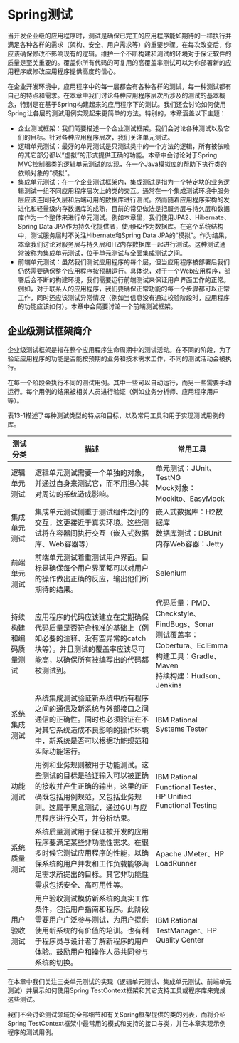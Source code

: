 # Spring测试

当开发企业级的应用程序时，测试是确保已完工的应用程序能如期待的一样执行并满足各种各样的需求（架构、安全、用户需求等）的重要步骤。在每次改变后，你应该确保修改不影响现有的逻辑。维护一个不断构建和测试的环境对于保证软件的质量是至关重要的。覆盖你所有代码的可复用的高覆盖率测试可以为你部署新的应用程序或修改应用程序提供高度的信心。

在企业开发环境中，应用程序中的每一层都会有各种各样的测试，每一种测试都有自己的特点和需求。在本章中我们讨论各种应用程序层次所涉及的测试的基本概念，特别是在基于Spring构建起来的应用程序下的测试。我们还会讨论如何使用Spring让各层的测试用例实现起来更简单的方法。特别的，本章涵盖以下主题：

- 企业测试框架：我们简要描述一个企业测试框架。我们会讨论各种测试以及它们的目标。针对各种应用程序层次，我们关注单元测试。
- 逻辑单元测试：最好的单元测试是只测试类中的一个方法的逻辑，所有被依赖的其它部分都以“虚拟”的形式提供正确的功能。本章中会讨论对于Spring MVC控制器类的逻辑单元测试的实现，在一个Java模拟库的帮助下执行类的依赖对象的“模拟”。
- 集成单元测试：在一个企业测试框架内，集成测试是指为一个特定块的业务逻辑测试一组不同应用程序层次上的类的交互。通常在一个集成测试环境中服务层应该连同持久层和后端可用的数据库进行测试。然而随着应用程序架构的发进化和轻量级内存数据库的成熟，目前的常见做法是把服务层与持久层和数据库作为一个整体来进行单元测试。例如本章里，我们使用JPA2、Hibernate、Spring Data JPA作为持久化提供者，使用H2作为数据库。在这个系统结构中，测试服务层时不关注Hibernate和Spring Data JPA的“模拟”。作为结果，本章我们讨论对服务层与持久层和H2内存数据库一起进行测试。这种测试通常被称为集成单元测试，位于单元测试与全面集成测试之间。
- 前端单元测试：虽然我们测试应用程序的每个层，但当应用程序被部署后我们仍然需要确保整个应用程序按预期运行。具体说，对于一个Web应用程序，部署后会不断的构建环境，我们需要运行前端测试来保证用户界面工作的正常。例如，对于联系人的应用程序，我们要确保正常功能的每一个步骤都可以正常工作，同时还应该测试异常情况（例如当信息没有通过校验阶段时，应用程序的功能应该如何）。本章中会简要讨论一个前端测试框架。

## 企业级测试框架简介

企业级测试框架是指在整个应用程序生命周期中的测试活动。在不同的阶段，为了验证应用程序的功能是否能按预期的业务和技术需求工作，不同的测试活动会被执行。

在每一个阶段会执行不同的测试用例。其中一些可以自动运行，而另一些需要手动运行。每个用例的结果被相关人员进行验证（例如业务分析师、应用程序用户等）。

表13-1描述了每种测试类型的特点和目标，以及常用工具和用于实现测试用例的库。

|测试分类|描述|常用工具|
|---|---|---|
|逻辑单元测试|逻辑单元测试需要一个单独的对象，并通过自身来测试它，而不用担心其对周边的系统造成影响。|单元测试：JUnit、TestNG<br>Mock对象：Mockito、EasyMock|
|集成单元测试|集成单元测试侧重于测试组件之间的交互，这更接近于真实环境。这些测试将在容器间执行交互（嵌入式数据库、Web容器等）|嵌入式数据库：H2数据库<br>数据库测试：DBUnit<br>内存Web容器：Jetty|
|前端单元测试|前端单元测试着重测试用户界面。目标是确保每个用户界面都可以对用户的操作做出正确的反应，输出他们所期待的结果。|Selenium|
|持续构建和编码质量测试|应用程序的代码应该建立在定期确保代码质量是否符合标准的基础上（例如必要的注释、没有空异常的catch块等）。并且测试的覆盖率应该尽可能高，以确保所有被编写出的代码都被测试到。|代码质量：PMD、Checkstyle、FindBugs、Sonar<br>测试覆盖率：Cobertura、EclEmma<br>构建工具：Gradle、Maven<br>持续构建：Hudson、Jenkins|
|系统集成测试|系统集成测试验证新系统中所有程序之间的通信及新系统与外部接口之间通信的正确性。同时也必须验证在不对其它系统造成不良影响的操作环境中，新系统是否可以根据功能规范和实际功能运行。|IBM Rational Systems Tester|
|功能测试|用例和业务规则被用于功能测试。这些测试的目标是验证输入可以被正确的接收并产生正确的输出，这里的正确既包括用例规范，又包括业务规则。这属于黑盒测试，通过GUI与应用程序进行交互，并分析结果。|IBM Rational Functional Tester、HP Unified Functional Testing|
|系统质量测试|系统质量测试用于保证被开发的应用程序要满足某些非功能性需求。在很多时候它测试应用程序的性能，以确保系统的用户并发和工作负载能够满足需求所提出的目标。其它非功能性需求包括安全、高可用性等。|Apache JMeter、HP LoadRunner|
|用户验收测试|用户验收测试模仿新系统的真实工作条件，包括用户指南和程序。此阶段需要用户广泛参与测试，为用户提供使用新系统的有价值的培训。也有利于程序员与设计者了解新程序的用户体验。鼓励用户和操作人员共同参与系统的切换。|IBM Rational TestManager、HP Quality Center|

在本章中我们关注三类单元测试的实现（逻辑单元测试、集成单元测试、前端单元测试）并展示如何使用Spring TestContext框架和其它支持工具或程序库来完成这些测试。

我们不会讨论测试领域的全部细节和有关Spring框架提供的类的列表，而将介绍Spring TestContext框架中最常用的模式和支持的接口与类，并在本章实现示例程序的测试用例。
